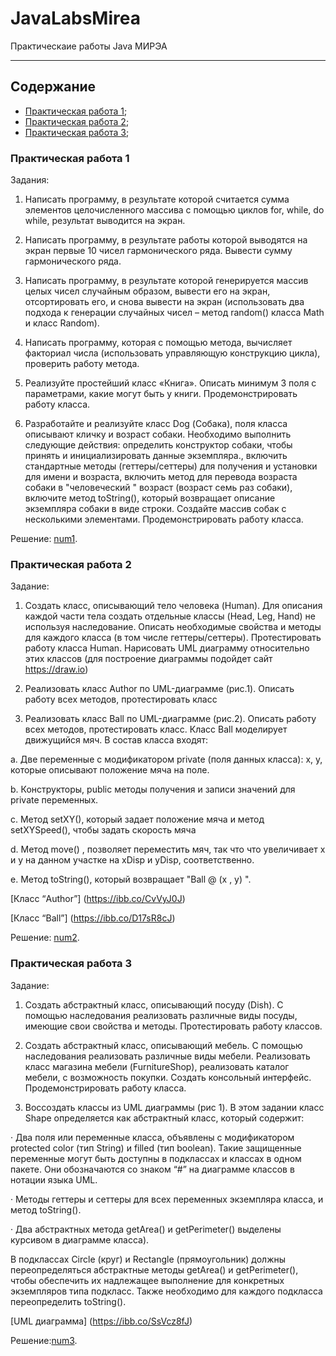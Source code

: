# JavaLabsMirea
Практическаие работы Java МИРЭА

----
## Содержание
  + [Практическая работа 1](#num1);
  + [Практическая работа 2](#num2);
  + [Практическая работа 3](#num3);



### <a name="num1"></a>Практическая работа 1
Задания:
1) Написать программу, в результате которой считается сумма элементов целочисленного массива с помощью циклов for, while, do while, результат выводится на экран.

2) Написать программу, в результате работы которой выводятся на экран первые 10 чисел гармонического ряда. Вывести сумму гармонического ряда.

3) Написать программу, в результате которой генерируется массив целых чисел случайным образом, вывести его на экран, отсортировать его, и снова вывести на экран (использовать два подхода к генерации случайных чисел – метод random() класса Math и класс Random).

4) Написать программу, которая с помощью метода, вычисляет факториал числа (использовать управляющую конструкцию цикла), проверить работу метода.

5) Реализуйте простейший класс «Книга». Описать минимум 3 поля с параметрами, какие могут быть у книги. Продемонстрировать работу класса.

6) Разработайте и реализуйте класс Dog (Собака), поля класса описывают кличку и возраст собаки. Необходимо выполнить следующие действия: определить конструктор собаки, чтобы принять и инициализировать данные экземпляра., включить стандартные методы (геттеры/сеттеры) для получения и установки для имени и возраста, включить метод для перевода возраста собаки в "человеческий " возраст (возраст семь раз собаки), включите метод toString(), который возвращает описание экземпляра собаки в виде строки. Создайте массив собак с несколькими элементами. Продемонстрировать работу класса. 

Решение: [num1](https://github.com/V4kodin/JavaLabsMirea/tree/main/task_1 "Практическая 1").

### <a name="num2"></a>Практическая работа 2
Задание:
1. Создать класс, описывающий тело человека (Human). Для описания каждой части тела создать отдельные классы (Head, Leg, Hand) не используя наследование. Описать необходимые свойства и методы для каждого класса (в том числе геттеры/сеттеры). Протестировать работу класса Human. Нарисовать UML диаграмму относительно этих классов (для построение диаграммы подойдет сайт https://draw.io)

2. Реализовать класс Author по UML-диаграмме (рис.1). Описать работу всех методов, протестировать класс

3. Реализовать класс Ball по UML-диаграмме (рис.2). Описать работу всех методов, протестировать класс. Класс Ball моделирует движущийся мяч. В состав класса входят:

a. Две переменные с модификатором private (поля данных класса): х, у, которые описывают положение мяча на поле.

b. Конструкторы, public методы получения и записи значений для private переменных.

c. Метод setXY(), который задает положение мяча и метод setXYSpeed(), чтобы задать скорость мяча

d. Метод move() , позволяет переместить мяч, так что что увеличивает х и у на данном участке на xDisp и yDisp, соответственно.

e. Метод toString(), который возвращает "Ball @ (х , у) ". 

[Класс “Author”] (https://ibb.co/CvVyJ0J)

[Класс “Ball”] (https://ibb.co/D17sR8cJ)


Решение: [num2](https://github.com/V4kodin/JavaLabsMirea/tree/main/task_2 "Практическая 2").

### <a name="num3"></a>Практическая работа 3
Задание:
1. Создать абстрактный класс, описывающий посуду (Dish). С помощью наследования реализовать различные виды посуды, имеющие свои свойства и методы. Протестировать работу классов.

2. Создать абстрактный класс, описывающий мебель. С помощью наследования реализовать различные виды мебели. Реализовать класс магазина мебели (FurnitureShop), реализовать каталог мебели, с возможность покупки. Создать консольный интерфейс. Продемонстрировать работу класса.

3. Воссоздать классы из UML диаграммы (рис 1). В этом задании класс Shape определяется как абстрактный класс, который содержит:

· Два поля или переменные класса, объявлены с модификатором protected color (тип String) и filled (тип boolean). Такие защищенные переменные могут быть доступны в подклассах и классах в одном пакете. Они обозначаются со знаком “#” на диаграмме классов в нотации языка UML.

· Методы геттеры и сеттеры для всех переменных экземпляра класса, и метод toString().

· Два абстрактных метода getArea() и getPerimeter() выделены курсивом в диаграмме класса).

В подклассах Circle (круг) и Rectangle (прямоугольник) должны переопределяться абстрактные методы getArea() и getPerimeter(), чтобы обеспечить их надлежащее выполнение для конкретных экземпляров типа подкласс. Также необходимо для каждого подкласса переопределить toString(). 

[UML диаграмма] (https://ibb.co/SsVcz8fJ)

Решение:[num3](https://github.com/V4kodin/JavaLabsMirea/tree/main/task_3 "Практическая 3").


